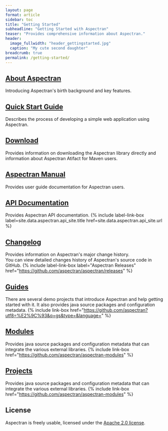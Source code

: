 ```yaml
---
layout: page
format: article
sidebar: toc
title: "Getting Started"
subheadline: "Getting Started with Aspectran"
teaser: "Provides comprehensive information about Aspectran."
header:
  image_fullwidth: "header_gettingstarted.jpg"
  caption: "My cute second daughter"
breadcrumb: true
permalink: /getting-started/
---
```


## [About Aspectran](/info/)
Introducing Aspectran's birth background and key features.

## [Quick Start Guide](/getting-started/quickstart/)
Describes the process of developing a simple web application using Aspectran.

## [Download](/getting-started/download/)
Provides information on downloading the Aspectran library directly and information about Aspectran Atifact for Maven users.

## [Aspectran Manual](/docs/manual/)
Provides user guide documentation for Aspectran users.

## [API Documentation](/docs/api/)
Provides Aspectran API documentation.
{% include label-link-box label=site.data.aspectran.api_site.title href=site.data.aspectran.api_site.url %}

## [Changelog](/docs/changelog/)
Provides information on Aspectran's major change history.  
You can view detailed changes history of Aspectran's source code in GitHub.
{% include label-link-box label="Aspectran Releases" href="https://github.com/aspectran/aspectran/releases" %}

## [Guides](/guides/)
There are several demo projects that introduce Aspectran and help getting started with it.
It also provides java source packages and configuration metadata. 
{% include link-box href="https://github.com/aspectran?utf8=%E2%9C%93&q=gs&type=&language=" %}

## [Modules](/modules/)
Provides java source packages and configuration metadata that can integrate the various external libraries.
{% include link-box href="https://github.com/aspectran/aspectran-modules" %}

## [Projects](/projects/)
Provides java source packages and configuration metadata that can integrate the various external libraries.
{% include link-box href="https://github.com/aspectran/aspectran-modules" %}

## License
Aspectran is freely usable, licensed under the [Apache 2.0 license](http://www.apache.org/licenses/LICENSE-2.0).
